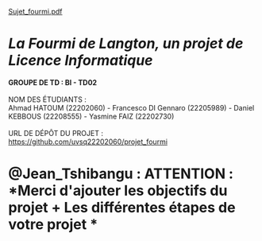 [Sujet_fourmi.pdf](https://github.com/uvsq22202060/projet_fourmi/files/10853209/Sujet_fourmi.pdf)
# *La Fourmi de Langton, un projet de Licence Informatique*


**GROUPE DE TD : BI - TD02**
\
\
NOM DES ÉTUDIANTS : \
Ahmad HATOUM (22202060) - Francesco DI Gennaro (22205989) - Daniel KEBBOUS (22208555) - Yasmine FAIZ (22202730) 
\
\
URL DE DÉPÔT DU PROJET : https://github.com/uvsq22202060/projet_fourmi


# @Jean_Tshibangu : ATTENTION : *Merci d'ajouter les objectifs du projet + Les différentes étapes de votre projet *

